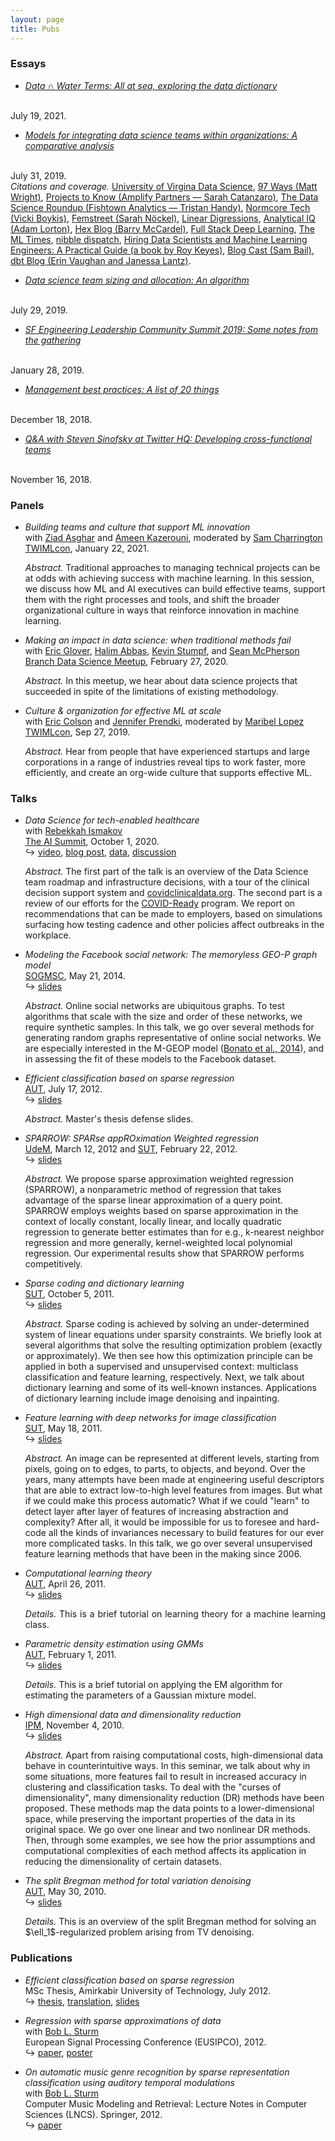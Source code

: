```yaml
---
layout: page
title: Pubs
---
```


<!-- Follow <a href="https://medium.com/@djpardis/" target="_blank">my blog</a> to learn about upcoming posts. -->

### Essays

- <em><a href="https://djpardis.medium.com/data-water-terms-6bf9e9c7aad6" target="_blank">Data ∩ Water Terms: All at sea, exploring the data dictionary</a></em>
<br/>
July 19, 2021.

- <em><a href="https://medium.com/@djpardis/models-for-integrating-data-science-teams-within-organizations-7c5afa032ebd" target="_blank">Models for integrating data science teams within organizations: A comparative analysis</a></em>
<br/>
July 31, 2019.
<br/>
  <em>Citations and coverage.</em> <a href="https://onlinedatasciencemasters.virginia.edu/blog/need-for-interdisciplinary-data-science/" target="_blank">University of Virgina Data Science</a>, <a href="https://www.97ways.com/thelist/8-sit-with-your-stakeholders" target="_blank">97 Ways (Matt Wright)</a>, <a href="https://us20.campaign-archive.com/?e=&u=8974b971ec317d8a98dbbf292&id=05f0f9e91a" target="_blank">Projects to Know (Amplify Partners — Sarah Catanzaro)</a>, <a href="http://roundup.fishtownanalytics.com/issues/survival-analysis-better-presto-pinterest-dagster-data-science-in-organizations-a-two-fer-dsr-194-193857" target="_blank">The Data Science Roundup (Fishtown Analytics — Tristan Handy)</a>, <a href="https://vicki.substack.com/p/selling-data-science" target="_blank">Normcore Tech (Vicki Boykis)</a>, <a href="https://femstreet.substack.com/p/-parenthood-and-entrepreneurship-19-08-04" target="_blank">Femstreet (Sarah N<span>&#246;</span>ckel)</a>, <a href="http://lineardigressions.com/episodes/2019/8/25/organizational-models-for-data-scientists" target="_blank">Linear Digressions</a>, <a href="https://analyticaliq.com/data-science-staffing/" target="_blank">Analytical IQ (Adam Lorton)</a>, <a href="https://hex.tech/blog/data-team-roi">Hex Blog (Barry McCardel)</a>, <a href="https://fall2019.fullstackdeeplearning.com/course-content/where-to-go-next" target="_blank">Full Stack Deep Learning</a>, <a href="https://www.getrevue.co/profile/shashank/issues/the-ml-times-issue-14-192472" target="_blank">The ML Times</a>, <a href="https://dispatch.nibble.ai/issues/nibble-ai-weekly-issue-23-making-data-science-more-useful-deploying-ai-without-technical-debt-191252" target="_blank">nibble dispatch</a>, <a href="https://leanpub.com/dshiring" target="_blank">Hiring Data Scientists and Machine Learning Engineers: A Practical Guide (a book by Roy Keyes)</a>, <a href="https://anchor.fm/blog-cast/episodes/Ep-9-Pardis-Noorzad-Models-for-integrating-data-science-teams-within-companies-e1529qu" target="_blank">Blog Cast (Sam Bail)</a>, <a href="https://www.getdbt.com/data-teams/centralized-vs-decentralized/" target="_blank">dbt Blog (Erin Vaughan and Janessa Lantz)</a>.

- <em><a href="https://medium.com/@djpardis/recommendations-for-data-science-team-sizing-and-allocation-strategy-a38f943638e5" target="_blank">Data science team sizing and allocation: An algorithm</a></em>
<br/>
July 29, 2019.

- <em><a href="https://djpardis.medium.com/sfelc-summit-2019-5a5b2ce91346" target="_blank">SF Engineering Leadership Community Summit 2019: Some notes from the gathering</a></em>
<br/>
January 28, 2019.

- <em><a href="https://medium.com/@djpardis/management-and-coaching-best-practices-as-a-list-of-n-things-7a6d9c7f0fa5" target="_blank">Management best practices: A list of 20 things</a></em>
<br/>
December 18, 2018.

- <em><a href="https://medium.com/@djpardis/q-a-with-steven-sinofsky-at-twitter-hq-a658ca5db953" target="_blank">Q&A with Steven Sinofsky at Twitter HQ: Developing cross-functional teams</a></em>
<br/>
November 16, 2018.

### Panels

- <em>Building teams and culture that support ML innovation</em>
  <br/>with <a href="https://www.linkedin.com/in/ziad-asghar-794404/" target="_blank">Ziad Asghar</a> and <a href="https://www.linkedin.com/in/ameenkazerouni/" target="_blank">Ameen Kazerouni</a>, moderated by <a href="https://www.linkedin.com/in/samcharrington/" target="_blank">Sam Charrington</a>
  <br/>
  <a href="https://twimlcon.com/sessions/building-teams-and-culture-that-support-ml-innovation/">TWIMLcon</a>, January 22, 2021.
  <br/>
  <p><i>Abstract.</i>
  Traditional approaches to managing technical projects can be at odds with achieving success with machine learning. In this session, we discuss how ML and AI executives can build effective teams, support them with the right processes and tools, and shift the broader organizational culture in ways that reinforce innovation in machine learning.</p>

- <em>Making an impact in data science: when traditional methods fail</em>
  <br/>with <a href="https://www.linkedin.com/in/ziad-asghar-794404/" target="_blank">Eric Glover</a>, <a href="https://www.linkedin.com/in/ziad-asghar-794404/" target="_blank">Halim Abbas</a>, <a href="https://www.linkedin.com/in/ziad-asghar-794404/" target="_blank">Kevin Stumpf</a>, and <a href="https://www.linkedin.com/in/ameenkazerouni/" target="_blank">Sean McPherson</a>
  <br/>
  <a href="https://www.eventbrite.com/e/branch-data-science-meetup-tickets-93123429685#">Branch Data Science Meetup</a>, February 27, 2020.
  <br/>
  <p><i>Abstract.</i> In this meetup, we hear about data science projects that succeeded in spite of the limitations of existing methodology.</p>

- <em>Culture & organization for effective ML at scale</em>
  <br/>with <a href="https://www.linkedin.com/in/ecolson/" target="_blank">Eric Colson</a> and <a href="https://www.linkedin.com/in/jennifer-prendki/" target="_blank">Jennifer Prendki</a>, moderated by <a href="https://www.linkedin.com/in/maribellopez/" target="_blank">Maribel Lopez</a>
  <br/>
  <a href="https://tmt.knect365.com/ai-summit-san-francisco/speakers/pardis-noorzad/">TWIMLcon</a>, Sep 27, 2019.
  <br/>
  <p><i>Abstract.</i> Hear from people that have experienced startups and large corporations in a range of industries reveal tips to work faster, more efficiently, and create an org-wide culture that supports effective ML.</p>

### Talks

- <em>Data Science for tech-enabled healthcare</em>
  <br/>with <a href="https://www.linkedin.com/in/rismakov/" target="_blank">Rebekkah Ismakov</a>
  <br/>
  <a title="AI Summit" href="https://tmt.knect365.com/ai-summit-san-francisco/speakers/pardis-noorzad/">The AI Summit</a>, October 1, 2020.
  <br/>
  ↪ <a href="https://www.youtube.com/watch?v=CQHwLWMQFDk" target="_blank">video</a>, <a href="https://medium.com/carbon-blog/covid-19-risk-assessment-simulation-model-684fc27d5019" target="_blank">blog post</a>, <a href="https://covidclinicaldata.org/" target="_blank">data</a>, <a href="https://www.pscp.tv/w/1mnxeQdvAZqxX" target=_blank>discussion</a>
  <!-- <br/>[<a href="https://www.youtube.com/watch?v=CQHwLWMQFDk" target="_blank">conference recording</a>, <a href="https://www.pscp.tv/w/1mnxeQdvAZqxX" target="_blank">pre-recording</a>] -->
  <p><i>Abstract.</i> The first part of the talk is an overview of the Data Science team roadmap and infrastructure decisions, with a tour of the clinical decision support system and <a href="http://covidclinicaldata.org/" target="_blank">covidclinicaldata.org</a>. The second part is a review of our efforts for the <a href="https://carbonhealth.com/covid-ready" target="_blank">COVID-Ready</a> program. We report on recommendations that can be made to employers, based on simulations surfacing how testing cadence and other policies affect outbreaks in the workplace.</p>

- <em>Modeling the Facebook social network: The memoryless GEO-P graph model</em>
  <br/>
  <a title="SOGMSC '14'" href="https://mathstat.uoguelph.ca/graduate/sogmsc">SOGMSC</a>, May 21, 2014.
  <br/>
  ↪ <a href="/files/modeling_the_facebook_social_network.pdf" target="_blank">slides</a>
  <p><i>Abstract.</i> Online social networks are ubiquitous graphs. To test algorithms that scale with the size and order of these networks, we require synthetic samples. In this talk, we go over several methods for generating random graphs representative of online social networks. We are especially interested in the M-GEOP model (<a href="https://journals.plos.org/plosone/article?id=10.1371/journal.pone.0106052" target="_blank">Bonato et al., 2014</a>), and in assessing the fit of these models to the Facebook dataset.</p>

- <em>Efficient classification based on sparse regression</em>
  <br/>
  <a title="Amirkabir University of Technology" href="http://aut.ac.ir/aut/" target="_blank">AUT</a>, July 17, 2012.
  <br/>
  ↪ <a href="/files/defense_slides.pdf" target="_blank">slides</a>
  <p><i>Abstract.</i> Master's thesis defense slides.</p>

  <!-- In this thesis, we have shown that ℓ1-regularized square loss minimization for classification is a success, both computationally and statistically. We have also shown that ℓ1-regularized square loss minimization for reconstruction is not worth it. Simpler methods like kNN classification and WkNNR are at least as good. We propose four areas that hold promise for future investigation. -->

- <em>SPARROW: SPARse appROximation Weighted regression</em>
  <br/>
  <a title="University of Montreal" href="http://www.iro.umontreal.ca/?lang=en" target="_blank">UdeM</a>, March 12, 2012 and <a title="Sharif University of Technology" href="http://www.en.sharif.edu/" target="_blank">SUT</a>, February 22, 2012.
  <br/>
  ↪ <a href="/files/sparse_approximation_weighted_regression.pdf" target="_blank">slides</a>
  <p><i>Abstract.</i> We propose sparse approximation weighted regression (SPARROW), a nonparametric method of regression that takes advantage of the sparse linear approximation of a query point. SPARROW employs weights based on sparse approximation in the context of locally constant, locally linear, and locally quadratic regression to generate better estimates than for e.g.,  k-nearest neighbor regression and more generally, kernel-weighted local polynomial regression. Our experimental results show that SPARROW performs competitively.</p>

- <em>Sparse coding and dictionary learning</em>
  <br/>
  <a title="Sharif University of Technology" href="http://www.sharif.ir/en/" target="_blank">SUT</a>, October 5, 2011.
  <br/>
  ↪ <a href="/files/sparse_coding_and_dictionary_learning.pdf" target="_blank">slides</a>
  <p><i>Abstract.</i> Sparse coding is achieved by solving an under-determined system of linear equations under sparsity constraints. We briefly look at several algorithms that solve the resulting optimization problem (exactly or approximately). We then see how this optimization principle can be applied in both a supervised and unsupervised context: multiclass classification and feature learning, respectively. Next, we talk about dictionary learning and some of its well-known instances. Applications of dictionary learning include image denoising and inpainting.</p>

- <em>Feature learning with deep networks for image classification</em><br/>
  <a title="Sharif University of Technology" href="http://www.sharif.ir/en/" target="_blank">SUT</a>, May 18, 2011.
  <br/>
  ↪ <a href="/files/feature_learning_with_deep_networks_for_image_classification.pdf" target="_blank">slides</a>
  <p><i>Abstract.</i> An image can be represented at different levels, starting from pixels, going on to edges, to parts, to objects, and beyond. Over the years, many attempts have been made at engineering useful descriptors that are able to extract low-to-high level features from images. But what if we could make this process automatic? What if we could "learn" to detect layer after layer of features of increasing abstraction and complexity? After all, it would be impossible for us to foresee and hard-code all the kinds of invariances necessary to build features for our ever more complicated tasks. In this talk, we go over several unsupervised feature learning methods that have been in the making since 2006.</p>

- <em>Computational learning theory</em>
  <br/>
  <a title="Amirkabir University of Technology" href="http://aut.ac.ir/" target="_blank">AUT</a>, April 26, 2011.
  <br/>
  ↪ <a href="/files/computational_learning_theory.pdf" target="_blank">slides</a>
  <p align="justify"><i>Details.</i> This is a brief tutorial on learning theory for a machine learning class.</p>

- <em>Parametric density estimation using GMMs</em><br/>
  <a title="Amirkabir University of Technology" href="http://aut.ac.ir/" target="_blank">AUT</a>, February 1, 2011.
  <br/>
  ↪ <a href="/files/parametric_density_estimation_using_gaussian_mixture_models.pdf" target="_blank">slides</a>
  <p><i>Details.</i> This is a brief tutorial on applying the EM algorithm for estimating the parameters of a Gaussian mixture model.</p>

- <em>High dimensional data and dimensionality reduction</em><br/>
  <a title="Institute for Research in Fundamental Sciences" href="http://www.ipm.ac.ir/" target="_blank">IPM</a>, November 4, 2010.
  <br/>
  ↪ <a href="/files/high-dimensional_data_and_dimensionality_reduction.pdf" target="_blank">slides</a>
  <p><i>Abstract.</i> Apart from raising computational costs, high-dimensional data behave in counterintuitive ways. In this seminar, we talk about why in some situations, more features fail to result in increased accuracy in clustering and classification tasks. To deal with the "curses of dimensionality", many dimensionality reduction (DR) methods have been proposed. These methods map the data points to a lower-dimensional space, while preserving the important properties of the data in its original space. We go over one linear and two nonlinear DR methods. Then, through some examples, we see how the prior assumptions and computational complexities of each method affects its application in reducing the dimensionality of certain datasets.</p>

- <em>The split Bregman method for total variation denoising</em>
  <br/>
  <a title="Amirkabir University of Technology" href="http://aut.ac.ir/" target="_blank">AUT</a>, May 30, 2010.
  <br/>
  ↪ <a href="/files/the_split_bregman_method_for_l1_regularized_problems.pdf" target="_blank">slides</a>
  <p><i>Details.</i> This is an overview of the split Bregman method for solving an $\ell_1$-regularized problem arising from TV denoising.</p>

### Publications

- <em>Efficient classification based on sparse regression</em>
  <br/>
  MSc Thesis, Amirkabir University of Technology, July 2012.
  <br/>
  ↪ <a title="Efficient classification based on sparse regression" href="/files/Noorzad2012b.pdf" target="_blank">thesis</a>, <a href="/files/thesis_in_persian.pdf" target="_blank">translation</a>, <a href="/files/defense_slides.pdf" target="_blank">slides</a>

- <em>Regression with sparse approximations of data</em>
  <br/>
  with <a href="https://www.linkedin.com/in/bosturm/" target="_blank">Bob L. Sturm</a>
  <br/>
  European Signal Processing Conference (EUSIPCO), 2012.
  <br/>
  ↪ <a title="Regression with sparse approximations of data" href="/files/Noorzad2012a.pdf" target="_blank">paper</a>, <a href="http://vbn.aau.dk/files/71866593/poster.pdf" target="_blank">poster</a>

- <em>On automatic music genre recognition by sparse representation classification using auditory temporal modulations</em>
  <br/>
  with <a href="https://www.linkedin.com/in/bosturm/" target="_blank">Bob L. Sturm</a>
  <br/>
  Computer Music Modeling and Retrieval: Lecture Notes in Computer Sciences (LNCS). Springer, 2012.
  <br/>
  ↪ <a href="http://cmmr2012.eecs.qmul.ac.uk/sites/cmmr2012.eecs.qmul.ac.uk/files/pdf/papers/cmmr2012_submission_17.pdf" target="_blank">paper</a>
